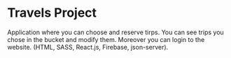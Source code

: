 # Travels Project
Application where you can choose and reserve tirps. You can see trips you chose in the bucket and modify them. Moreover you can login to the website. 
(HTML, SASS, React.js, Firebase, json-server).
